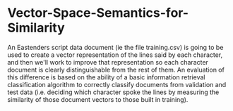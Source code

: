 # Vector-Space-Semantics-for-Similarity
An Eastenders script data document (ie the file training.csv) is going to be used to create a vector representation of the lines said by each character, and then we'll work to improve that representation so each character document is clearly distinguishable from the rest of them. An evaluation of this difference is based on the ability of a basic information retrieval classification algorithm to correctly classify documents from validation and test data (i.e. deciding which character spoke the lines by measuring the similarity of those document vectors to those built in training).
